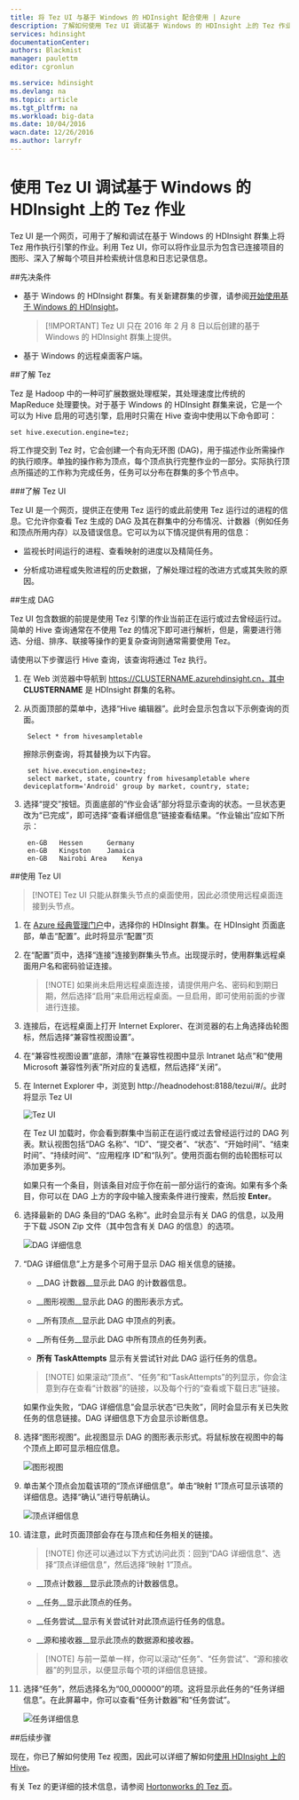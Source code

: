 ```yaml
---
title: 将 Tez UI 与基于 Windows 的 HDInsight 配合使用 | Azure
description: 了解如何使用 Tez UI 调试基于 Windows 的 HDInsight 上的 Tez 作业。
services: hdinsight
documentationCenter: 
authors: Blackmist
manager: paulettm
editor: cgronlun

ms.service: hdinsight
ms.devlang: na
ms.topic: article
ms.tgt_pltfrm: na
ms.workload: big-data
ms.date: 10/04/2016
wacn.date: 12/26/2016
ms.author: larryfr
---
```


# 使用 Tez UI 调试基于 Windows 的 HDInsight 上的 Tez 作业

Tez UI 是一个网页，可用于了解和调试在基于 Windows 的 HDInsight 群集上将 Tez 用作执行引擎的作业。利用 Tez UI，你可以将作业显示为包含已连接项目的图形、深入了解每个项目并检索统计信息和日志记录信息。

##先决条件

* 基于 Windows 的 HDInsight 群集。有关新建群集的步骤，请参阅[开始使用基于 Windows 的 HDInsight](./hdinsight-hadoop-tutorial-get-started-windows-v1.md)。

    > [!IMPORTANT] Tez UI 只在 2016 年 2 月 8 日以后创建的基于 Windows 的 HDInsight 群集上提供。

* 基于 Windows 的远程桌面客户端。

##了解 Tez

Tez 是 Hadoop 中的一种可扩展数据处理框架，其处理速度比传统的 MapReduce 处理要快。对于基于 Windows 的 HDInsight 群集来说，它是一个可以为 Hive 启用的可选引擎，启用时只需在 Hive 查询中使用以下命令即可：

    set hive.execution.engine=tez;

将工作提交到 Tez 时，它会创建一个有向无环图 (DAG)，用于描述作业所需操作的执行顺序。单独的操作称为顶点，每个顶点执行完整作业的一部分。实际执行顶点所描述的工作称为完成任务，任务可以分布在群集的多个节点中。

###了解 Tez UI

Tez UI 是一个网页，提供正在使用 Tez 运行的或此前使用 Tez 运行过的进程的信息。它允许你查看 Tez 生成的 DAG 及其在群集中的分布情况、计数器（例如任务和顶点所用内存）以及错误信息。它可以为以下情况提供有用的信息：

* 监视长时间运行的进程、查看映射的进度以及精简任务。

* 分析成功进程或失败进程的历史数据，了解处理过程的改进方式或其失败的原因。

##生成 DAG

Tez UI 包含数据的前提是使用 Tez 引擎的作业当前正在运行或过去曾经运行过。简单的 Hive 查询通常在不使用 Tez 的情况下即可进行解析，但是，需要进行筛选、分组、排序、联接等操作的更复杂查询则通常需要使用 Tez。

请使用以下步骤运行 Hive 查询，该查询将通过 Tez 执行。

1. 在 Web 浏览器中导航到 https://CLUSTERNAME.azurehdinsight.cn，其中 __CLUSTERNAME__ 是 HDInsight 群集的名称。

2. 从页面顶部的菜单中，选择“Hive 编辑器”。此时会显示包含以下示例查询的页面。

        Select * from hivesampletable

    擦除示例查询，将其替换为以下内容。

        set hive.execution.engine=tez;
        select market, state, country from hivesampletable where deviceplatform='Android' group by market, country, state;

3. 选择“提交”按钮。页面底部的“作业会话”部分将显示查询的状态。一旦状态更改为“已完成”，即可选择“查看详细信息”链接查看结果。“作业输出”应如下所示：
        
        en-GB   Hessen      Germany
        en-GB   Kingston    Jamaica
        en-GB   Nairobi Area    Kenya

##使用 Tez UI

> [!NOTE] Tez UI 只能从群集头节点的桌面使用，因此必须使用远程桌面连接到头节点。

1. 在 [Azure 经典管理门户](https://manage.windowsazure.cn)中，选择你的 HDInsight 群集。在 HDInsight 页面底部，单击“配置”。此时将显示“配置”页

2. 在“配置”页中，选择“连接”连接到群集头节点。出现提示时，使用群集远程桌面用户名和密码验证连接。

    > [!NOTE] 如果尚未启用远程桌面连接，请提供用户名、密码和到期日期，然后选择“启用”来启用远程桌面。一旦启用，即可使用前面的步骤进行连接。

3. 连接后，在远程桌面上打开 Internet Explorer、在浏览器的右上角选择齿轮图标，然后选择“兼容性视图设置”。

4. 在“兼容性视图设置”底部，清除“在兼容性视图中显示 Intranet 站点”和“使用 Microsoft 兼容性列表”所对应的复选框，然后选择“关闭”。

5. 在 Internet Explorer 中，浏览到 http://headnodehost:8188/tezui/#/。此时将显示 Tez UI

    ![Tez UI](./media/hdinsight-debug-tez-ui/tezui.png)

    在 Tez UI 加载时，你会看到群集中当前正在运行或过去曾经运行过的 DAG 列表。默认视图包括“DAG 名称”、“ID”、“提交者”、“状态”、“开始时间”、“结束时间”、“持续时间”、“应用程序 ID”和“队列”。使用页面右侧的齿轮图标可以添加更多列。

    如果只有一个条目，则该条目对应于你在前一部分运行的查询。如果有多个条目，你可以在 DAG 上方的字段中输入搜索条件进行搜索，然后按 __Enter__。

4. 选择最新的 DAG 条目的“DAG 名称”。此时会显示有关 DAG 的信息，以及用于下载 JSON Zip 文件（其中包含有关 DAG 的信息）的选项。

    ![DAG 详细信息](./media/hdinsight-debug-tez-ui/dagdetails.png)

5. “DAG 详细信息”上方是多个可用于显示 DAG 相关信息的链接。

    * __DAG 计数器__显示此 DAG 的计数器信息。
    
    * __图形视图__显示此 DAG 的图形表示方式。
    
    * __所有顶点__显示此 DAG 中顶点的列表。
    
    * __所有任务__显示此 DAG 中所有顶点的任务列表。
    
    * __所有 TaskAttempts__ 显示有关尝试针对此 DAG 运行任务的信息。
    
    > [!NOTE] 如果滚动“顶点”、“任务”和“TaskAttempts”的列显示，你会注意到存在查看“计数器”的链接，以及每个行的“查看或下载日志”链接。

    如果作业失败，“DAG 详细信息”会显示状态“已失败”，同时会显示有关已失败任务的信息链接。DAG 详细信息下方会显示诊断信息。

7. 选择“图形视图”。此视图显示 DAG 的图形表示形式。将鼠标放在视图中的每个顶点上即可显示相应信息。

    ![图形视图](./media/hdinsight-debug-tez-ui/dagdiagram.png)

8. 单击某个顶点会加载该项的“顶点详细信息”。单击“映射 1”顶点可显示该项的详细信息。选择“确认”进行导航确认。

    ![顶点详细信息](./media/hdinsight-debug-tez-ui/vertexdetails.png)

9. 请注意，此时页面顶部会存在与顶点和任务相关的链接。

    > [!NOTE] 你还可以通过以下方式访问此页：回到“DAG 详细信息”、选择“顶点详细信息”，然后选择“映射 1”顶点。

    * __顶点计数器__显示此顶点的计数器信息。
    
    * __任务__显示此顶点的任务。
    
    * __任务尝试__显示有关尝试针对此顶点运行任务的信息。
    
    * __源和接收器__显示此顶点的数据源和接收器。

    > [!NOTE] 与前一菜单一样，你可以滚动“任务”、“任务尝试”、“源和接收器”的列显示，以便显示每个项的详细信息链接。

10. 选择“任务”，然后选择名为“00\_000000”的项。这将显示此任务的“任务详细信息”。在此屏幕中，你可以查看“任务计数器”和“任务尝试”。

    ![任务详细信息](./media/hdinsight-debug-tez-ui/taskdetails.png)

##后续步骤

现在，你已了解如何使用 Tez 视图，因此可以详细了解如何[使用 HDInsight 上的 Hive](./hdinsight-use-hive.md)。

有关 Tez 的更详细的技术信息，请参阅 [Hortonworks 的 Tez 页](http://hortonworks.com/hadoop/tez/)。

<!---HONumber=Mooncake_Quality_Review_1215_2016-->